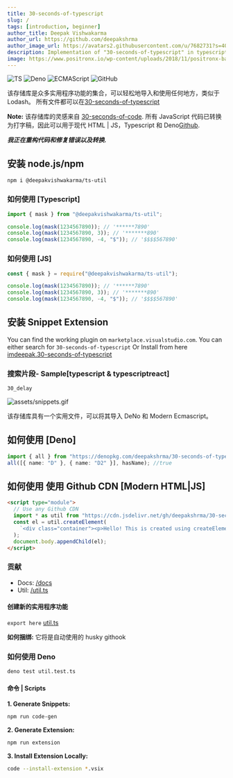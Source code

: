 ```yaml
---
title: 30-seconds-of-typescript
slug: /
tags: [introduction, beginner]
author_title: Deepak Vishwakarma
author_url: https://github.com/deepakshrma
author_image_url: https://avatars2.githubusercontent.com/u/7682731?s=400
description: Implementation of "30-seconds-of-typescript" in typescript, javascript and deno.
image: https://www.positronx.io/wp-content/uploads/2018/11/positronx-banner-1152-1.jpg
---
```


![TS](https://img.shields.io/badge/supports-typescript-blue.svg?style=flat-square)
![Deno](https://img.shields.io/badge/supports-deno-green.svg?style=flat-square)
![ECMAScript](https://img.shields.io/badge/supports-ECMAScript-yellow.svg?style=flat-square)
![GitHub](https://img.shields.io/github/license/deepakshrma/30-seconds-of-typescript)

该存储库是众多实用程序功能的集合，可以轻松地导入和使用任何地方，类似于 Lodash。
所有文件都可以在[30-seconds-of-typescript](https://deepakshrma.github.io/30-seconds-of-typescript/docs/)

**Note:**
该存储库的灵感来自 [30-seconds-of-code](https://github.com/30-seconds/30-seconds-of-code). 所有 JavaScript 代码已转换为打字稿，因此可以用于现代 HTML | JS，Typescript 和 Deno[Github](https://github.com/deepakshrma/30-seconds-of-typescript/).

**_我正在重构代码和修复错误以及转换._**

## 安装 node.js/npm

```bash
npm i @deepakvishwakarma/ts-util
```

### 如何使用 [Typescript]

```ts title="typescript"
import { mask } from "@deepakvishwakarma/ts-util";

console.log(mask(1234567890)); // '******7890'
console.log(mask(1234567890, 3)); // '*******890'
console.log(mask(1234567890, -4, "$")); // '$$$$567890'
```

### 如何使用 [JS]

```ts title="typescript"
const { mask } = require("@deepakvishwakarma/ts-util");

console.log(mask(1234567890)); // '******7890'
console.log(mask(1234567890, 3)); // '*******890'
console.log(mask(1234567890, -4, "$")); // '$$$$567890'
```

## 安装 Snippet Extension

You can find the working plugin on `marketplace.visualstudio.com`. You can either search for `30-seconds-of-typescript` Or Install from here [imdeepak.30-seconds-of-typescript](https://marketplace.visualstudio.com/items?itemName=imdeepak.30-seconds-of-typescript)

### 搜索片段- Sample[typescript & typescriptreact]

```bash
30_delay
```

![assets/snippets.gif](https://github.com/deepakshrma/30-seconds-of-typescript/raw/master/assets/snippets.gif)

该存储库具有一个实用文件，可以将其导入 DeNo 和 Modern Ecmascript。

## 如何使用 [Deno]

```ts title="typescript"
import { all } from "https://denopkg.com/deepakshrma/30-seconds-of-typescript/util.ts";
all([{ name: "D" }, { name: "D2" }], hasName); //true
```

## 如何使用 使用 Github CDN [Modern HTML|JS]

```html
<script type="module">
  // Use any Github CDN
  import * as util from "https://cdn.jsdelivr.net/gh/deepakshrma/30-seconds-of-typescript/util.js";
  const el = util.createElement(
    `<div class="container"><p>Hello! This is created using createElement!! </p></div>`
  );
  document.body.appendChild(el);
</script>
```

### 贡献

- Docs: [/docs](https://github.com/deepakshrma/30-seconds-of-typescript/docs)
- Util: [/util.ts](https://github.com/deepakshrma/30-seconds-of-typescript/blob/master/util.ts)

#### 创建新的实用程序功能

`export here` [util.ts](https://github.com/deepakshrma/30-seconds-of-typescript/blob/master/util.ts)

**如何捆绑:** 它将是自动使用的 husky githook

### 如何使用 Deno

```bash
deno test util.test.ts
```

#### 命令 | Scripts

**1. Generate Snippets:**

```bash
npm run code-gen
```

**2. Generate Extension:**

```bash
npm run extension
```

**3. Install Extension Locally:**

```bash
code --install-extension *.vsix
```
